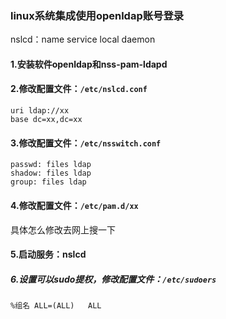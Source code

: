 ### linux系统集成使用openldap账号登录

nslcd：name service local daemon

#### 1.安装软件openldap和nss-pam-ldapd

#### 2.修改配置文件：`/etc/nslcd.conf`
```shell
uri ldap://xx
base dc=xx,dc=xx
```

#### 3.修改配置文件：`/etc/nsswitch.conf`
```shell
passwd: files ldap
shadow: files ldap
group: files ldap
```

#### 4.修改配置文件：`/etc/pam.d/xx`
具体怎么修改去网上搜一下
#### 5.启动服务：nslcd


##### 6.设置可以sudo提权，修改配置文件：`/etc/sudoers`
```shell
%组名 ALL=(ALL)   ALL
```
